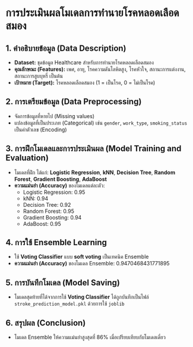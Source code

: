# การประเมินผลโมเดลการทำนายโรคหลอดเลือดสมอง

## 1. คำอธิบายข้อมูล (Data Description)
- **Dataset:** ชุดข้อมูล Healthcare สำหรับการทำนายโรคหลอดเลือดสมอง
- **คุณลักษณะ (Features):** เพศ, อายุ, โรคความดันโลหิตสูง, โรคหัวใจ, สถานะการแต่งงาน, สถานะการสูบบุหรี่ เป็นต้น
- **เป้าหมาย (Target):** โรคหลอดเลือดสมอง (1 = เป็นโรค, 0 = ไม่เป็นโรค)

## 2. การเตรียมข้อมูล (Data Preprocessing)
- จัดการข้อมูลที่หายไป (Missing values)
- แปลงข้อมูลที่เป็นประเภท (Categorical) เช่น `gender`, `work_type`, `smoking_status` เป็นค่าตัวเลข (Encoding)

## 3. การฝึกโมเดลและการประเมินผล (Model Training and Evaluation)
- โมเดลที่ฝึก ได้แก่: **Logistic Regression**, **kNN**, **Decision Tree**, **Random Forest**, **Gradient Boosting**, **AdaBoost**
- **ความแม่นยำ (Accuracy)** ของโมเดลแต่ละตัว:
  - Logistic Regression: 0.95
  - kNN: 0.94
  - Decision Tree: 0.92
  - Random Forest: 0.95
  - Gradient Boosting: 0.94
  - AdaBoost: 0.95

## 4. การใช้ Ensemble Learning
- ใช้ **Voting Classifier** แบบ **soft voting** เป็นเทคนิค Ensemble
- **ความแม่นยำ (Accuracy)** ของโมเดล Ensemble: 0.9470468431771895

## 5. การบันทึกโมเดล (Model Saving)
- โมเดลสุดท้ายที่ได้จากการใช้ **Voting Classifier** ได้ถูกบันทึกเป็นไฟล์ `stroke_prediction_model.pkl` ด้วยการใช้ `joblib`

## 6. สรุปผล (Conclusion)
- โมเดล Ensemble ให้ความแม่นยำสูงสุดที่ 86% เมื่อเปรียบเทียบกับโมเดลเดี่ยว
